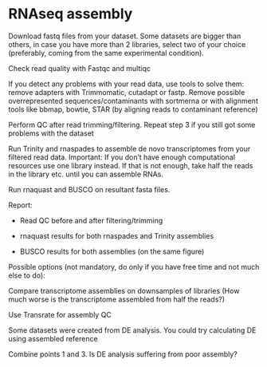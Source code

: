 # RNAseq assembly

Download fastq files from your dataset. Some datasets are bigger than others, in case you have more than 2 libraries, select two of your choice (preferably, coming from the same experimental condition).

Check read quality with Fastqc and multiqc

If you detect any problems with your read data, use tools to solve them: remove adapters with Trimmomatic, cutadapt or fastp. Remove possible overrepresented sequences/contaminants with sortmerna or with alignment tools like bbmap, bowtie, STAR (by aligning reads to contaminant reference)

Perform QC after read trimming/filtering. Repeat step 3 if you still got some problems with the dataset

Run Trinity and rnaspades to assemble de novo transcriptomes from your filtered read data. Important: If you don’t have enough computational resources use one library instead. If that is not enough, take half the reads in the library etc. until you can assemble RNAs.

Run rnaquast and BUSCO on resultant fasta files.

Report:

- Read QC before and after filtering/trimming

- rnaquast results for both rnaspades and Trinity assemblies

- BUSCO results for both assemblies (on the same figure)


Possible options (not mandatory, do only if you have free time and not much else to do):

Compare transcriptome assemblies on downsamples of libraries (How much worse is the transcriptome assembled from half the reads?)

Use Transrate for assembly QC

Some datasets were created from DE analysis. You could try calculating DE using assembled reference

Combine points 1 and 3. Is DE analysis suffering from poor assembly?
